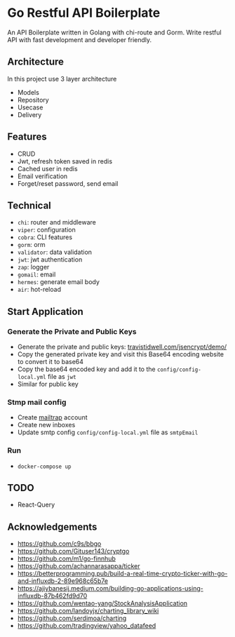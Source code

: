 # Go Restful API Boilerplate

An API Boilerplate written in Golang with chi-route and Gorm. Write restful API with fast development and developer friendly.

## Architecture

In this project use 3 layer architecture

-   Models
-   Repository
-   Usecase
-   Delivery

## Features

-   CRUD
-   Jwt, refresh token saved in redis
-   Cached user in redis
-   Email verification
-   Forget/reset password, send email

## Technical

-   `chi`: router and middleware
-   `viper`: configuration
-   `cobra`: CLI features
-   `gorm`: orm
-   `validator`: data validation
-   `jwt`: jwt authentication
-   `zap`: logger
-   `gomail`: email
-   `hermes`: generate email body
-   `air`: hot-reload

## Start Application

### Generate the Private and Public Keys

-   Generate the private and public keys: [travistidwell.com/jsencrypt/demo/](https://travistidwell.com/jsencrypt/demo/)
-   Copy the generated private key and visit this Base64 encoding website to convert it to base64
-   Copy the base64 encoded key and add it to the `config/config-local.yml` file as `jwt`
-   Similar for public key

### Stmp mail config

-   Create [mailtrap](https://mailtrap.io/) account
-   Create new inboxes
-   Update smtp config `config/config-local.yml` file as `smtpEmail`

### Run

-   `docker-compose up`

## TODO

-   React-Query

## Acknowledgements

-   https://github.com/c9s/bbgo
-   https://github.com/Gituser143/cryptgo
-   https://github.com/m1/go-finnhub
-   https://github.com/achannarasappa/ticker
-   https://betterprogramming.pub/build-a-real-time-crypto-ticker-with-go-and-influxdb-2-89e968c65b7e
-   https://ajiybanesij.medium.com/building-go-applications-using-influxdb-87b462fd9d70
-   https://github.com/wentao-yang/StockAnalysisApplication
-   https://github.com/landoyjx/charting_library_wiki
-   https://github.com/serdimoa/charting
- https://github.com/tradingview/yahoo_datafeed
